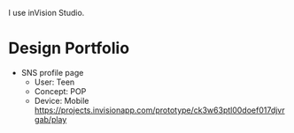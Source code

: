 

I use inVision Studio.  

# Design Portfolio
 - SNS profile page
    - User: Teen
    - Concept: POP
    - Device: Mobile 
https://projects.invisionapp.com/prototype/ck3w63ptl00doef017djvrgab/play